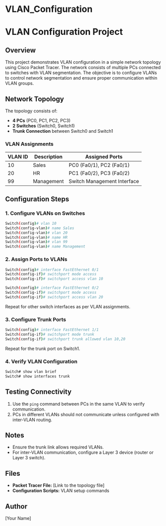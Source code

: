 # VLAN_Configuration
# VLAN Configuration Project

## Overview
This project demonstrates VLAN configuration in a simple network topology using Cisco Packet Tracer. The network consists of multiple PCs connected to switches with VLAN segmentation. The objective is to configure VLANs to control network segmentation and ensure proper communication within VLAN groups.

## Network Topology
The topology consists of:
- **4 PCs** (PC0, PC1, PC2, PC3)
- **2 Switches** (Switch0, Switch1)
- **Trunk Connection** between Switch0 and Switch1

### VLAN Assignments
| VLAN ID | Description | Assigned Ports |
|---------|-------------|----------------|
| 10      | Sales       | PC0 (Fa0/1), PC2 (Fa0/1) |
| 20      | HR          | PC1 (Fa0/2), PC3 (Fa0/2) |
| 99      | Management  | Switch Management Interface |

## Configuration Steps
### 1. Configure VLANs on Switches
```bash
Switch(config)# vlan 10
Switch(config-vlan)# name Sales
Switch(config-vlan)# vlan 20
Switch(config-vlan)# name HR
Switch(config-vlan)# vlan 99
Switch(config-vlan)# name Management
```

### 2. Assign Ports to VLANs
```bash
Switch(config)# interface FastEthernet 0/1
Switch(config-if)# switchport mode access
Switch(config-if)# switchport access vlan 10

Switch(config)# interface FastEthernet 0/2
Switch(config-if)# switchport mode access
Switch(config-if)# switchport access vlan 20
```
Repeat for other switch interfaces as per VLAN assignments.

### 3. Configure Trunk Ports
```bash
Switch(config)# interface FastEthernet 1/1
Switch(config-if)# switchport mode trunk
Switch(config-if)# switchport trunk allowed vlan 10,20
```
Repeat for the trunk port on Switch1.

### 4. Verify VLAN Configuration
```bash
Switch# show vlan brief
Switch# show interfaces trunk
```

## Testing Connectivity
1. Use the `ping` command between PCs in the same VLAN to verify communication.
2. PCs in different VLANs should not communicate unless configured with inter-VLAN routing.

## Notes
- Ensure the trunk link allows required VLANs.
- For inter-VLAN communication, configure a Layer 3 device (router or Layer 3 switch).

## Files
- **Packet Tracer File:** [Link to the topology file]
- **Configuration Scripts:** VLAN setup commands

## Author
[Your Name]

